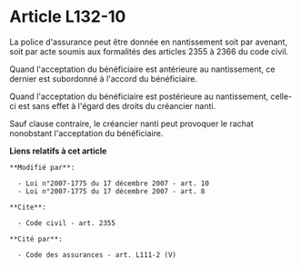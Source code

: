 # Article L132-10

La police d'assurance peut être donnée en nantissement soit par avenant, soit par acte soumis aux formalités des articles
2355 à 2366 du code civil. 

Quand l'acceptation du bénéficiaire est antérieure au nantissement, ce dernier est subordonné à l'accord du bénéficiaire. 

Quand l'acceptation du bénéficiaire est postérieure au nantissement, celle-ci est sans effet à l'égard des droits du
créancier nanti. 

Sauf clause contraire, le créancier nanti peut provoquer le rachat nonobstant l'acceptation du bénéficiaire.

**Liens relatifs à cet article**

	**Modifié par**:

	  - Loi n°2007-1775 du 17 décembre 2007 - art. 10
	  - Loi n°2007-1775 du 17 décembre 2007 - art. 8

	**Cite**:

	  - Code civil - art. 2355

	**Cité par**:

	  - Code des assurances - art. L111-2 (V)

